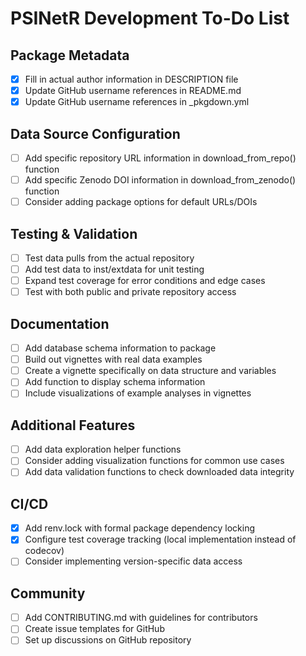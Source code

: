 # PSINetR Development To-Do List

## Package Metadata
- [x] Fill in actual author information in DESCRIPTION file
- [x] Update GitHub username references in README.md
- [x] Update GitHub username references in _pkgdown.yml

## Data Source Configuration
- [ ] Add specific repository URL information in download_from_repo() function
- [ ] Add specific Zenodo DOI information in download_from_zenodo() function
- [ ] Consider adding package options for default URLs/DOIs

## Testing & Validation
- [ ] Test data pulls from the actual repository
- [ ] Add test data to inst/extdata for unit testing
- [ ] Expand test coverage for error conditions and edge cases
- [ ] Test with both public and private repository access

## Documentation
- [ ] Add database schema information to package
- [ ] Build out vignettes with real data examples
- [ ] Create a vignette specifically on data structure and variables
- [ ] Add function to display schema information
- [ ] Include visualizations of example analyses in vignettes

## Additional Features
- [ ] Add data exploration helper functions
- [ ] Consider adding visualization functions for common use cases
- [ ] Add data validation functions to check downloaded data integrity

## CI/CD
- [x] Add renv.lock with formal package dependency locking
- [x] Configure test coverage tracking (local implementation instead of codecov)
- [ ] Consider implementing version-specific data access

## Community
- [ ] Add CONTRIBUTING.md with guidelines for contributors
- [ ] Create issue templates for GitHub
- [ ] Set up discussions on GitHub repository